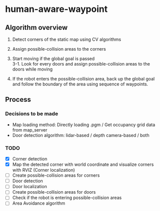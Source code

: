 # human-aware-waypoint


## Algorithm overview
1. Detect corners of the static map using CV algorithms  

2. Assign possible-collision areas to the corners 

3. Start moving if the global goal is passed\
    3-1. Look for every doors and assign possible-collision areas to the doors while moving
 
4. If the robot enters the possible-collision area, back up the global goal and follow the boundary of the area using sequence of waypoints.

## Process
### Decisions to be made
- Map loading method: Directly loading .pgm / Get occupancy grid data from map_server
- Door detection algorithm: lidar-based / depth camera-based / both
### TODO

- [x] Corner detection
- [X] Map the detected corner with world coordinate and visualize corners with RVIZ (Corner localization)
- [ ] Create possible-collision areas for corners
- [ ] Door detection
- [ ] Door localization
- [ ] Create possible-collision areas for doors
- [ ] Check if the robot is entering possible-collision areas
- [ ] Area Avoidance algorithm
